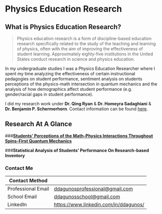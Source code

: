 # Physics Education Research

## **What is Physics Education Research?**

> Physics education research is a form of discipline-based education research specifically related to the study of the teaching and learning of physics, often with the aim of improving the effectiveness of student learning. Approximately eighty-five institutions in the United States conduct research in science and physics education.

In my undergraduate studies I was a Physics Education Researcher where I spent my time analyzing the effectiveness of certain instructional pedagogies on student performance, sentiment analysis on students perceptions of the physics-math intersection in quantum mechanics and the analysis of how demographics affect student performance (e.g. gender/racial gaps in student performance).

I did my research work under **Dr. Qing Ryan** & **Dr. Homeyra Sadaghiani** & **Dr. Benjamin P. Schermerhorn**. Contact information can be found [here](https://www.cpp.edu/sci/physics-astronomy/research/physics-astronomy-education-research.shtml).


## Research At A Glance

###**[Students’ Perceptions of the Math-Physics Interactions Throughout Spins-First Quantum Mechanics](https://www.compadre.org/per/items/detail.cfm?ID=15323)**

###**Statistical Analysis of Students’ Performance On Research-based Inventory**


### Contact Me

| Contact Method |  |
| --- | --- |
| Professional Email | ddagunosprofessional@gmail.com |
| School Email | ddagunosschool@gmail.com |
| LinkedIn | https://www.linkedin.com/in/ddagunos/ |

